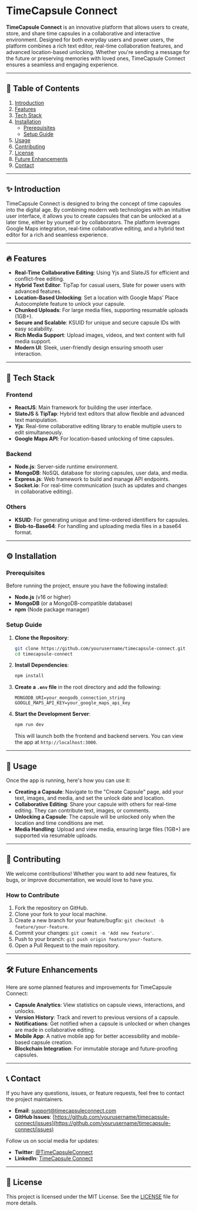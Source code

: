 
# TimeCapsule Connect

**TimeCapsule Connect** is an innovative platform that allows users to create, store, and share time capsules in a collaborative and interactive environment. Designed for both everyday users and power users, the platform combines a rich text editor, real-time collaboration features, and advanced location-based unlocking. Whether you're sending a message for the future or preserving memories with loved ones, TimeCapsule Connect ensures a seamless and engaging experience.

---

## 📖 Table of Contents

1. [Introduction](#introduction)
2. [Features](#features)
3. [Tech Stack](#tech-stack)
4. [Installation](#installation)
   - [Prerequisites](#prerequisites)
   - [Setup Guide](#setup-guide)
5. [Usage](#usage)
6. [Contributing](#contributing)
7. [License](#license)
8. [Future Enhancements](#future-enhancements)
9. [Contact](#contact)

---

## ✨ Introduction

TimeCapsule Connect is designed to bring the concept of time capsules into the digital age. By combining modern web technologies with an intuitive user interface, it allows you to create capsules that can be unlocked at a later time, either by yourself or by collaborators. The platform leverages Google Maps integration, real-time collaborative editing, and a hybrid text editor for a rich and seamless experience.

---

## 🔥 Features

- **Real-Time Collaborative Editing**: Using Yjs and SlateJS for efficient and conflict-free editing.
- **Hybrid Text Editor**: TipTap for casual users, Slate for power users with advanced features.
- **Location-Based Unlocking**: Set a location with Google Maps’ Place Autocomplete feature to unlock your capsule.
- **Chunked Uploads**: For large media files, supporting resumable uploads (1GB+).
- **Secure and Scalable**: KSUID for unique and secure capsule IDs with easy scalability.
- **Rich Media Support**: Upload images, videos, and text content with full media support.
- **Modern UI**: Sleek, user-friendly design ensuring smooth user interaction.

---

## 🧰 Tech Stack

### **Frontend**

- **ReactJS**: Main framework for building the user interface.
- **SlateJS** & **TipTap**: Hybrid text editors that allow flexible and advanced text manipulation.
- **Yjs**: Real-time collaborative editing library to enable multiple users to edit simultaneously.
- **Google Maps API**: For location-based unlocking of time capsules.

### **Backend**

- **Node.js**: Server-side runtime environment.
- **MongoDB**: NoSQL database for storing capsules, user data, and media.
- **Express.js**: Web framework to build and manage API endpoints.
- **Socket.io**: For real-time communication (such as updates and changes in collaborative editing).

### **Others**

- **KSUID**: For generating unique and time-ordered identifiers for capsules.
- **Blob-to-Base64**: For handling and uploading media files in a base64 format.

---

## ⚙️ Installation

### **Prerequisites**

Before running the project, ensure you have the following installed:

- **Node.js** (v16 or higher)
- **MongoDB** (or a MongoDB-compatible database)
- **npm** (Node package manager)

### **Setup Guide**

1. **Clone the Repository**:

   ```bash
   git clone https://github.com/yourusername/timecapsule-connect.git
   cd timecapsule-connect
   ```

2. **Install Dependencies**:

   ```bash
   npm install
   ```

3. **Create a `.env` file** in the root directory and add the following:

   ```env
   MONGODB_URI=your_mongodb_connection_string
   GOOGLE_MAPS_API_KEY=your_google_maps_api_key
   ```

4. **Start the Development Server**:

   ```bash
   npm run dev
   ```

   This will launch both the frontend and backend servers. You can view the app at `http://localhost:3000`.

---

## 🚀 Usage

Once the app is running, here's how you can use it:

- **Creating a Capsule**: Navigate to the "Create Capsule" page, add your text, images, and media, and set the unlock date and location.
- **Collaborative Editing**: Share your capsule with others for real-time editing. They can contribute text, images, or comments.
- **Unlocking a Capsule**: The capsule will be unlocked only when the location and time conditions are met.
- **Media Handling**: Upload and view media, ensuring large files (1GB+) are supported via resumable uploads.

---

## 🤝 Contributing

We welcome contributions! Whether you want to add new features, fix bugs, or improve documentation, we would love to have you.

### How to Contribute

1. Fork the repository on GitHub.
2. Clone your fork to your local machine.
3. Create a new branch for your feature/bugfix: `git checkout -b feature/your-feature`.
4. Commit your changes: `git commit -m 'Add new feature'`.
5. Push to your branch: `git push origin feature/your-feature`.
6. Open a Pull Request to the main repository.

---

## 🛠️ Future Enhancements

Here are some planned features and improvements for TimeCapsule Connect:

- **Capsule Analytics**: View statistics on capsule views, interactions, and unlocks.
- **Version History**: Track and revert to previous versions of a capsule.
- **Notifications**: Get notified when a capsule is unlocked or when changes are made in collaborative editing.
- **Mobile App**: A native mobile app for better accessibility and mobile-based capsule creation.
- **Blockchain Integration**: For immutable storage and future-proofing capsules.

---

## 📞 Contact

If you have any questions, issues, or feature requests, feel free to contact the project maintainers.

- **Email**: support@timecapsuleconnect.com
- **GitHub Issues**: [https://github.com/yourusername/timecapsule-connect/issues](https://github.com/yourusername/timecapsule-connect/issues)
  
Follow us on social media for updates:

- **Twitter**: [@TimeCapsuleConnect](https://twitter.com/TimeCapsuleConnect)
- **LinkedIn**: [TimeCapsule Connect](https://linkedin.com/company/timecapsule-connect)

---

## 📝 License

This project is licensed under the MIT License. See the [LICENSE](LICENSE) file for more details.
